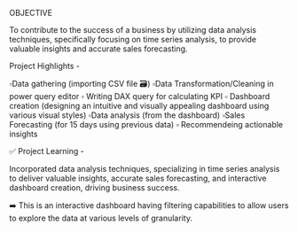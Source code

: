 OBJECTIVE

To contribute to the success of a business by utilizing data analysis techniques, specifically focusing on time series analysis, to provide valuable insights and accurate sales forecasting.

Project Highlights -

▫️Data gathering (importing CSV file 🗃️) ▫️Data Transformation/Cleaning in power query editor ▫️ Writing DAX query for calculating KPI ▫️ Dashboard creation (designing an intuitive and visually appealing dashboard using various visual styles) ▫️Data analysis (from the dashboard) ▫️Sales Forecasting (for 15 days using previous data) ▫️ Recommendeing actionable insights

✅ Project Learning -

Incorporated data analysis techniques, specializing in time series analysis to deliver valuable insights, accurate sales forecasting, and interactive dashboard creation, driving business success.

➡️ This is an interactive dashboard having filtering capabilities to allow users to explore the data at various levels of granularity.

